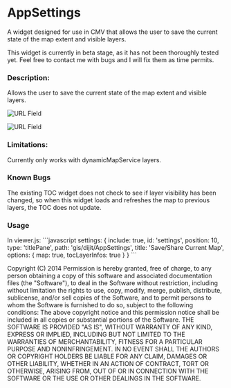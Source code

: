 AppSettings
===============

A widget designed for use in CMV that allows the user to save the current state of the map extent and visible layers.

This widget is currently in beta stage, as it has not been thoroughly tested yet. Feel free to contact me with bugs and I will fix them as time permits.

<h3>Description:</h3>
Allows the user to save the current state of the map extent and visible layers.
 
![URL Field](https://github.com/roemhildtg/CMV_Widgets/AppSettings_Widget/blob/master/URL_Screenshot.PNG)
 
![URL Field](https://github.com/roemhildtg/CMV_Widgets/AppSettings_Widget/blob/master/Widget_screenshot.PNG)

 
<h3>Limitations: </h3>
Currently only works with dynamicMapService layers.

<h3>Known Bugs</h3>
The existing TOC widget does not check to see if layer visibility has been changed, so when this widget loads and refreshes the map to previous layers, the TOC does not update.

<h3>Usage </h3>
In viewer.js: 
```javascript      
settings: {
    include: true,
    id: 'settings',
    position: 10,
    type: 'titlePane',
    path: 'gis/dijit/AppSettings',
    title: 'Save/Share Current Map',
    options: {
        map: true,
        tocLayerInfos: true
    }
}
```
 
 Copyright (C) 2014 
 Permission is hereby granted, free of charge, to any person obtaining a copy of this software and associated documentation files (the "Software"), to deal in the Software without restriction, including without limitation the rights to use, copy, modify, merge, publish, distribute, sublicense, and/or sell copies of the Software, and to permit persons to whom the Software is furnished to do so, subject to the following conditions:
 The above copyright notice and this permission notice shall be included in all copies or substantial portions of the Software.
 THE SOFTWARE IS PROVIDED "AS IS", WITHOUT WARRANTY OF ANY KIND, EXPRESS OR IMPLIED, INCLUDING BUT NOT LIMITED TO THE WARRANTIES OF MERCHANTABILITY, FITNESS FOR A PARTICULAR PURPOSE AND NONINFRINGEMENT. IN NO EVENT SHALL THE AUTHORS OR COPYRIGHT HOLDERS BE LIABLE FOR ANY CLAIM, DAMAGES OR OTHER LIABILITY, WHETHER IN AN ACTION OF CONTRACT, TORT OR OTHERWISE, ARISING FROM, OUT OF OR IN CONNECTION WITH THE SOFTWARE OR THE USE OR OTHER DEALINGS IN THE SOFTWARE.
